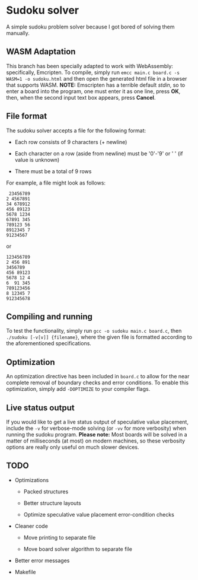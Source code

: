 # Sudoku solver
A simple sudoku problem solver because I got bored of solving them manually.

## WASM Adaptation
This branch has been specially adapted to work with WebAssembly: specifically,
Emcripten. To compile, simply run `emcc main.c board.c -s WASM=1 -o sudoku.html`
and then open the generated html file in a browser that supports WASM.
**NOTE:** Emscripten has a terrible default *stdin*, so to enter a board into
the program, one must enter it as one line, press **OK**, then, when the second
input text box appears, press **Cancel**.

## File format
The sudoku solver accepts a file for the following format:
* Each row consists of 9 characters (+ newline)

* Each character on a row (aside from newline) must be '0'-'9' or ' ' (if value is unknown)

* There must be a total of 9 rows

For example, a file might look as follows:
```
 23456789
2 4567891
34 678912
456 89123
5678 1234
67891 345
789123 56
8912345 7
91234567 
```

or

```
123456789
2 456 891
3456789  
456 89123
5678 12 4
6  91 345
789123456
8 12345 7
912345678
```


## Compiling and running
To test the functionality, simply run `gcc -o sudoku main.c board.c`, then
`./sudoku [-v[v]] {filename}`, where the given file is formatted according to
the aforementioned specifications.

## Optimization
An optimization directive has been included in `board.c` to allow for the near
complete removal of boundary checks and error conditions. To enable this
optimization, simply add `-DOPTIMIZE` to your compiler flags.

## Live status output
If you would like to get a live status output of speculative value placement,
include the `-v` for verbose-mode solving (or `-vv` for more verbosity) when
running the sudoku program. **Please note:** Most boards will be solved in a
matter of milliseconds (at most) on modern machines, so these verbosity options
are really only useful on much slower devices.

## TODO

* Optimizations

  * Packed structures

  * Better structure layouts

  * Optimize speculative value placement error-condition checks

* Cleaner code

  * Move printing to separate file

  * Move board solver algorithm to separate file

* Better error messages

* Makefile
